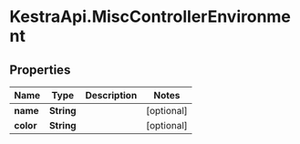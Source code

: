 # KestraApi.MiscControllerEnvironment

## Properties

Name | Type | Description | Notes
------------ | ------------- | ------------- | -------------
**name** | **String** |  | [optional] 
**color** | **String** |  | [optional] 


